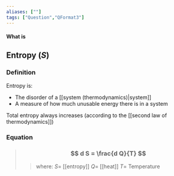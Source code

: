 ```yaml
---
aliases: [""]
tags: ["Question","QFormat3"]
---
```


#### What is
## Entropy ($S$)
### Definition
Entropy is:
- The disorder of a [[system (thermodynamics)|system]]
- A measure of how much unusable energy there is in a system

Total entropy always increases (according to the [[second law of thermodynamics]])

### Equation
> ### $$ d S = \frac{d Q}{T} $$ 
>> where:
>> $S=$ [[entropy]]
>> $Q=$ [[heat]]
>> $T=$ Temperature